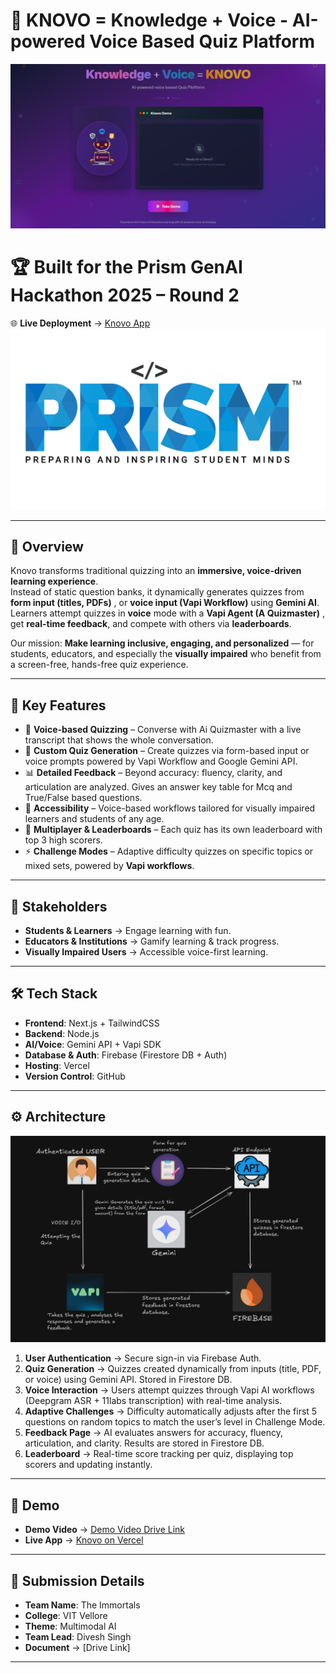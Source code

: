 # 🚀 KNOVO = Knowledge + Voice - AI-powered Voice Based Quiz Platform  

![Knovo Logo](./public/demo.png)  

# 🏆 Built for the Prism GenAI Hackathon 2025 – Round 2

🌐 **Live Deployment** → [Knovo App](https://knovo-dhlb.vercel.app)  
![Prism](./public/prism_logo.png)

---

## 🌟 Overview  

Knovo transforms traditional quizzing into an **immersive, voice-driven learning experience**.  
Instead of static question banks, it dynamically generates quizzes from **form input (titles, PDFs)** , or **voice input (Vapi Workflow)** using **Gemini AI**. Learners attempt quizzes in **voice** mode  with a **Vapi Agent (A Quizmaster)** , get **real-time feedback**, and compete with others via **leaderboards**.  

Our mission: **Make learning inclusive, engaging, and personalized** — for students, educators, and especially the **visually impaired** who benefit from a screen-free, hands-free quiz experience.  

---

## 🎯 Key Features  

- 🎤 **Voice-based Quizzing** – Converse with Ai Quizmaster with a live transcript that shows the whole conversation.  
- 📝 **Custom Quiz Generation** – Create quizzes via form-based input or voice prompts powered by Vapi Workflow and Google Gemini API.
- 📊 **Detailed Feedback** – Beyond accuracy: fluency, clarity, and articulation are analyzed. Gives an answer key table for Mcq and True/False based questions.  
- 👀 **Accessibility** – Voice-based workflows tailored for visually impaired learners and students of any age.  
- 👥 **Multiplayer & Leaderboards** – Each quiz has its own leaderboard with top 3 high scorers.  
- ⚡ **Challenge Modes** – Adaptive difficulty quizzes on specific topics or mixed sets, powered by **Vapi workflows**.  

---

## 👥 Stakeholders  

- **Students & Learners** → Engage learning with fun.  
- **Educators & Institutions** → Gamify learning & track progress.  
- **Visually Impaired Users** → Accessible voice-first learning.  

---

## 🛠️ Tech Stack  

- **Frontend**: Next.js + TailwindCSS  
- **Backend**: Node.js  
- **AI/Voice**: Gemini API + Vapi SDK  
- **Database & Auth**: Firebase (Firestore DB + Auth)  
- **Hosting**: Vercel  
- **Version Control**: GitHub  

---

## ⚙️ Architecture  

![Architecture](./public/arch.jpg)

1. **User Authentication** → Secure sign-in via Firebase Auth.  
2. **Quiz Generation** → Quizzes created dynamically from inputs (title, PDF, or voice) using Gemini API. Stored in Firestore DB.  
3. **Voice Interaction** → Users attempt quizzes through Vapi AI workflows (Deepgram ASR + 11labs transcription) with real-time analysis.  
4. **Adaptive Challenges** → Difficulty automatically adjusts after the first 5 questions on random topics to match the user’s level in Challenge Mode.  
5. **Feedback Page** → AI evaluates answers for accuracy, fluency, articulation, and clarity. Results are stored in Firestore DB.  
6. **Leaderboard** → Real-time score tracking per quiz, displaying top scorers and updating instantly.  

---

## 🎥 Demo  

- **Demo Video** → [Demo Video Drive Link](https://drive.google.com/file/d/1R6_TBxdgNVhlJ_yuLUonp0xZ7fI1BJAZ/view?usp=drivesdk)  
- **Live App** → [Knovo on Vercel](https://knovo-dhlb.vercel.app)  

---

## 📂 Submission Details  

- **Team Name**: The Immortals  
- **College**: VIT Vellore  
- **Theme**: Multimodal AI  
- **Team Lead**: Divesh Singh  
- **Document** → [Drive Link]

---
